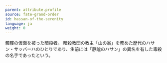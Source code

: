 ```yaml
---
parent: attribute.profile
source: fate-grand-order
id: hassan-of-the-serenity
language: ja
weight: 0
---
```


髑髏の仮面を被った暗殺者。
暗殺教団の教主「山の翁」を務めた歴代のハサン・サッバーハのひとりであり、生前には「静謐のハサン」の異名を有した毒殺の名手であったという。
